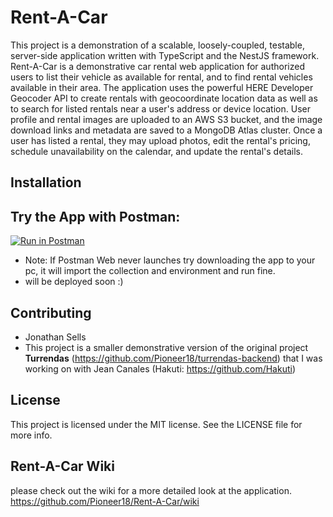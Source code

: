 # Rent-A-Car
This project is a demonstration of a scalable, loosely-coupled, testable, server-side application written with TypeScript and the NestJS framework. Rent-A-Car is a demonstrative car rental web application for authorized users to list their vehicle as available for rental, and to find rental vehicles available in their area. The application uses the powerful HERE Developer Geocoder API to create rentals with geocoordinate location data as well as to search for listed rentals near a user's address or device location. User profile and rental images are uploaded to an AWS S3 bucket, and the image download links and metadata are saved to a MongoDB Atlas cluster. Once a user has listed a rental, they may upload photos, edit the rental's pricing, schedule unavailability on the calendar, and update the rental's details.

## Installation


## Try the App with Postman:
[![Run in Postman](https://run.pstmn.io/button.svg)](https://god.postman.co/run-collection/d687e602b7ebb63c6883#?env%5BRent-A-Car%5D=W3sia2V5IjoiYmFzZV91cmwiLCJ2YWx1ZSI6Imh0dHA6Ly9sb2NhbGhvc3Q6MzAwMCIsImVuYWJsZWQiOnRydWV9LHsia2V5IjoiUmVzZXRfVG9rZW4iLCJ2YWx1ZSI6IiIsImVuYWJsZWQiOnRydWV9LHsia2V5IjoiY29va2llIiwidmFsdWUiOiIiLCJlbmFibGVkIjp0cnVlfV0=)
* Note: If Postman Web never launches try downloading the app to your pc, it will import the collection and environment and run fine. 
* will be deployed soon :)

## Contributing
- Jonathan Sells
- This project is a smaller demonstrative version of the original project **Turrendas** (https://github.com/Pioneer18/turrendas-backend) that I was working on with Jean Canales (Hakuti: https://github.com/Hakuti)

## License
This project is licensed under the MIT license. See the LICENSE file for more info.

## Rent-A-Car Wiki
please check out the wiki for a more detailed look at the application.
https://github.com/Pioneer18/Rent-A-Car/wiki


